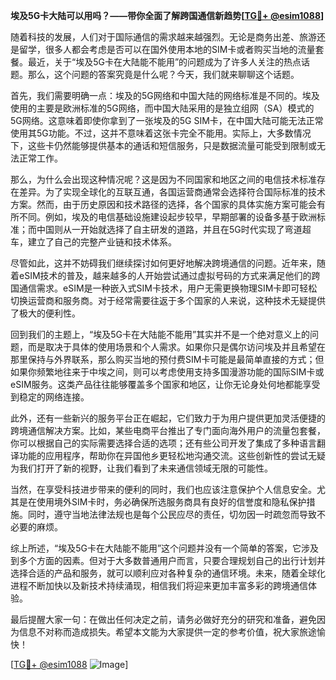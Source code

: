 **埃及5G卡大陆可以用吗？——带你全面了解跨国通信新趋势[[TG💪+ @esim1088](https://t.me/s/esim1088)]**

随着科技的发展，人们对于国际通信的需求越来越强烈。无论是商务出差、旅游还是留学，很多人都会考虑是否可以在国外使用本地的SIM卡或者购买当地的流量套餐。最近，关于“埃及5G卡在大陆能不能用”的问题成为了许多人关注的热点话题。那么，这个问题的答案究竟是什么呢？今天，我们就来聊聊这个话题。

首先，我们需要明确一点：埃及的5G网络和中国大陆的网络标准是不同的。埃及使用的主要是欧洲标准的5G网络，而中国大陆采用的是独立组网（SA）模式的5G网络。这意味着即使你拿到了一张埃及的5G SIM卡，在中国大陆可能无法正常使用其5G功能。不过，这并不意味着这张卡完全不能用。实际上，大多数情况下，这些卡仍然能够提供基本的通话和短信服务，只是数据流量可能受到限制或无法正常工作。

那么，为什么会出现这种情况呢？这是因为不同国家和地区之间的电信技术标准存在差异。为了实现全球化的互联互通，各国运营商通常会选择符合国际标准的技术方案。然而，由于历史原因和技术路径的选择，各个国家的具体实施方案可能会有所不同。例如，埃及的电信基础设施建设起步较早，早期部署的设备多基于欧洲标准；而中国则从一开始就选择了自主研发的道路，并且在5G时代实现了弯道超车，建立了自己的完整产业链和技术体系。

尽管如此，这并不妨碍我们继续探讨如何更好地解决跨境通信的问题。近年来，随着eSIM技术的普及，越来越多的人开始尝试通过虚拟号码的方式来满足他们的跨国通信需求。eSIM是一种嵌入式SIM卡技术，用户无需更换物理SIM卡即可轻松切换运营商和服务商。对于经常需要往返于多个国家的人来说，这种技术无疑提供了极大的便利性。

回到我们的主题上，“埃及5G卡在大陆能不能用”其实并不是一个绝对意义上的问题，而是取决于具体的使用场景和个人需求。如果你只是偶尔访问埃及并且希望在那里保持与外界联系，那么购买当地的预付费SIM卡可能是最简单直接的方式；但如果你频繁地往来于中埃之间，则可以考虑使用支持多国漫游功能的国际SIM卡或eSIM服务。这类产品往往能够覆盖多个国家和地区，让你无论身处何地都能享受到稳定的网络连接。

此外，还有一些新兴的服务平台正在崛起，它们致力于为用户提供更加灵活便捷的跨境通信解决方案。比如，某些电商平台推出了专门面向海外用户的流量包套餐，你可以根据自己的实际需要选择合适的选项；还有些公司开发了集成了多种语言翻译功能的应用程序，帮助你在异国他乡更轻松地沟通交流。这些创新性的尝试无疑为我们打开了新的视野，让我们看到了未来通信领域无限的可能性。

当然，在享受科技进步带来的便利的同时，我们也应该注意保护个人信息安全。尤其是在使用境外SIM卡时，务必确保所选服务商具有良好的信誉度和隐私保护措施。同时，遵守当地法律法规也是每个公民应尽的责任，切勿因一时疏忽而导致不必要的麻烦。

综上所述，“埃及5G卡在大陆能不能用”这个问题并没有一个简单的答案，它涉及到多个方面的因素。但对于大多数普通用户而言，只要合理规划自己的出行计划并选择合适的产品和服务，就可以顺利应对各种复杂的通信环境。未来，随着全球化进程不断加快以及新技术持续涌现，相信我们将迎来更加丰富多彩的跨境通信体验。

最后提醒大家一句：在做出任何决定之前，请务必做好充分的研究和准备，避免因为信息不对称而造成损失。希望本文能为大家提供一定的参考价值，祝大家旅途愉快！

[[TG💪+ @esim1088](https://t.me/s/esim1088) ![Image](https://i.postimg.cc/4NQfJmqS/Snipaste-2025-05-13-00-14-12.png)]